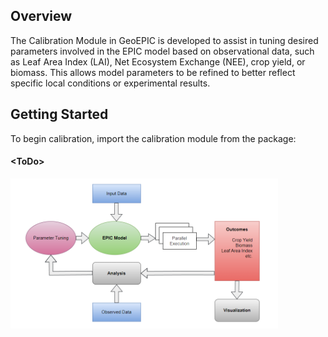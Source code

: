## Overview
The Calibration Module in GeoEPIC is developed to assist in tuning desired parameters involved in the EPIC model based on observational data, such as Leaf Area Index (LAI), Net Ecosystem Exchange (NEE), crop yield, or biomass. This allows model parameters to be refined to better reflect specific local conditions or experimental results.

## Getting Started

To begin calibration, import the calibration module from the package:

#### <ToDo\>

<img src="../assets/calibration.png" alt="calibration" width="85%"/>
<!-- ![weather](./assets/calibration.png) -->